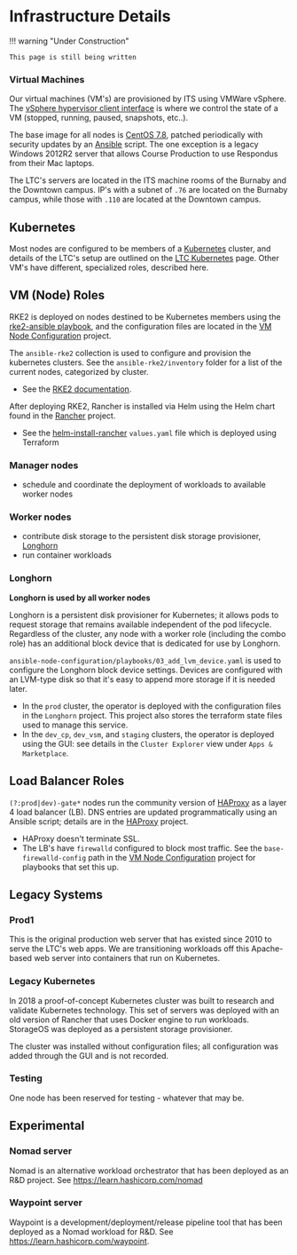 # Infrastructure Details

!!! warning "Under Construction"

    This page is still being written


### Virtual Machines

Our virtual machines (VM's) are provisioned by ITS using VMWare vSphere. The [vSphere hypervisor client interface](https://vcsa01.tis.bcit.ca/) is where we control the state of a VM (stopped, running, paused, snapshots, etc..).

The base image for all nodes is [CentOS 7.8](https://www.centos.org/download/), patched periodically with security updates by an [Ansible](https://docs.ansible.com/ansible/latest/user_guide/index.html) script. The one exception is a legacy Windows 2012R2 server that allows Course Production to use Respondus from their Mac laptops.

The LTC's servers are located in the ITS machine rooms of the Burnaby and the Downtown campus. IP's with a subnet of `.76` are located on the Burnaby campus, while those with `.110` are located at the Downtown campus.


## Kubernetes

Most nodes are configured to be members of a [Kubernetes](https://kubernetes.io/docs/home/) cluster, and details of the LTC's setup are outlined on the [LTC Kubernetes](../1_kubernetes/index.md) page. Other VM's have different, specialized roles, described here.


## VM (Node) Roles

RKE2 is deployed on nodes destined to be Kubernetes members using the [rke2-ansible playbook](https://github.com/rancherfederal/rke2-ansible), and the configuration files are located in the [VM Node Configuration](https://issues.ltc.bcit.ca/ltc-infrastructure/vm-node-configuration) project.


The `ansible-rke2` collection is used to configure and provision the kubernetes clusters. See the `ansible-rke2/inventory` folder for a list of the current nodes, categorized by cluster.

* See the [RKE2 documentation](https://docs.rke2.io/).

After deploying RKE2, Rancher is installed via Helm using the Helm chart found in the [Rancher](https://issues.ltc.bcit.ca/ltc-infrastructure/rancher) project.

* See the [helm-install-rancher](helm-install-rancher) `values.yaml` file which is deployed using Terraform


### Manager nodes

- schedule and coordinate the deployment of workloads to available worker nodes


### Worker nodes

- contribute disk storage to the persistent disk storage provisioner, [Longhorn](https://www.longhorn.io)
- run container workloads


### Longhorn

**Longhorn is used by all worker nodes**

Longhorn is a persistent disk provisioner for Kubernetes; it allows pods to request storage that remains available independent of the pod lifecycle. Regardless of the cluster, any node with a worker role (including the combo role) has an additional block device that is dedicated for use by Longhorn.

`ansible-node-configuration/playbooks/03_add_lvm_device.yaml` is used to configure the Longhorn block device settings. Devices are configured with an LVM-type disk so that it's easy to append more storage if it is needed later.

* In the `prod` cluster, the operator is deployed with the configuration files in the `Longhorn` project. This project also stores the terraform state files used to manage this service.
* In the `dev_cp`, `dev_vsm`, and `staging` clusters, the operator is deployed using the GUI: see details in the `Cluster Explorer` view under `Apps & Marketplace`.


## Load Balancer Roles

`(?:prod|dev)-gate*` nodes run the community version of [HAProxy](http://www.haproxy.org/) as a layer 4 load balancer (LB). DNS entries are updated programmatically using an Ansible script; details are in the [HAProxy](https://issues.ltc.bcit.ca/ltc-infrastructure/haproxy) project.

* HAProxy doesn't terminate SSL.
* The LB's have `firewalld` configured to block most traffic. See the `base-firewalld-config` path in the [VM Node Configuration](https://issues.ltc.bcit.ca/ltc-infrastructure/vm-node-configuration) project for playbooks that set this up.


## Legacy Systems


### Prod1

This is the original production web server that has existed since 2010 to serve the LTC's web apps. We are transitioning workloads off this Apache-based web server into containers that run on Kubernetes.


### Legacy Kubernetes

In 2018 a proof-of-concept Kubernetes cluster was built to research and validate Kubernetes technology. This set of servers was deployed with an old version of Rancher that uses Docker engine to run workloads. StorageOS was deployed as a persistent storage provisioner.

The cluster was installed without configuration files; all configuration was added through the GUI and is not recorded.


### Testing

One node has been reserved for testing - whatever that may be.


## Experimental


### Nomad server

Nomad is an alternative workload orchestrator that has been deployed as an R&D project. See https://learn.hashicorp.com/nomad


### Waypoint server

Waypoint is a development/deployment/release pipeline tool that has been deployed as a Nomad workload for R&D. See https://learn.hashicorp.com/waypoint.